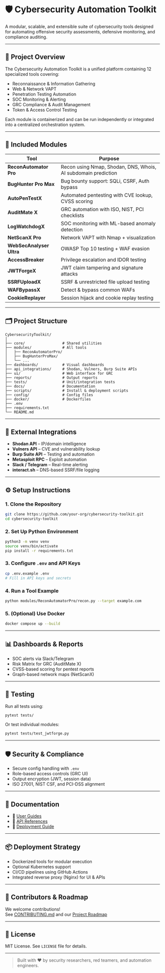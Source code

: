 
# 🛡️ Cybersecurity Automation Toolkit

A modular, scalable, and extensible suite of cybersecurity tools designed for automating offensive security assessments, defensive monitoring, and compliance auditing.

---

## 🚀 Project Overview

The Cybersecurity Automation Toolkit is a unified platform containing 12 specialized tools covering:

- Reconnaissance & Information Gathering
- Web & Network VAPT
- Penetration Testing Automation
- SOC Monitoring & Alerting
- GRC Compliance & Audit Management
- Token & Access Control Testing

Each module is containerized and can be run independently or integrated into a centralized orchestration system.

---

## 🧰 Included Modules

| Tool                    | Purpose                                        |
|-------------------------|------------------------------------------------|
| **ReconAutomator Pro** | Recon using Nmap, Shodan, DNS, Whois, AI subdomain prediction |
| **BugHunter Pro Max**  | Bug bounty support: SQLi, CSRF, Auth bypass    |
| **AutoPenTestX**       | Automated pentesting with CVE lookup, CVSS scoring |
| **AuditMate X**        | GRC automation with ISO, NIST, PCI checklists  |
| **LogWatchdogX**       | SOC monitoring with ML-based anomaly detection |
| **NetScanX Pro**       | Network VAPT with Nmap + visualization         |
| **WebSecAnalyser Ultra** | OWASP Top 10 testing + WAF evasion            |
| **AccessBreaker**      | Privilege escalation and IDOR testing          |
| **JWTForgeX**          | JWT claim tampering and signature attacks      |
| **SSRFUploadX**        | SSRF & unrestricted file upload testing        |
| **WAFBypassX**         | Detect & bypass common WAFs                    |
| **CookieReplayer**     | Session hijack and cookie replay testing       |

---

## 🗂️ Project Structure

```
CybersecurityToolkit/
│
├── core/                 # Shared utilities
├── modules/              # All tools
│   ├── ReconAutomatorPro/
│   ├── BugHunterProMax/
│   └── ...              
├── dashboards/           # Visual dashboards
├── api_integrations/     # Shodan, Vulners, Burp Suite APIs
├── ui/                   # Web interface for GRC
├── reports/              # Output reports
├── tests/                # Unit/integration tests
├── docs/                 # Documentation
├── scripts/              # Install & deployment scripts
├── config/               # Config files
├── docker/               # Dockerfiles
├── .env
├── requirements.txt
└── README.md
```

---

## 🔗 External Integrations

- **Shodan API** – IP/domain intelligence
- **Vulners API** – CVE and vulnerability lookup
- **Burp Suite API** – Testing and automation
- **Metasploit RPC** – Exploit automation
- **Slack / Telegram** – Real-time alerting
- **interact.sh** – DNS-based SSRF/file logging

---

## ⚙️ Setup Instructions

### 1. Clone the Repository

```bash
git clone https://github.com/your-org/cybersecurity-toolkit.git
cd cybersecurity-toolkit
```

### 2. Set Up Python Environment

```bash
python3 -m venv venv
source venv/bin/activate
pip install -r requirements.txt
```

### 3. Configure `.env` and API Keys

```bash
cp .env.example .env
# Fill in API keys and secrets
```

### 4. Run a Tool Example

```bash
python modules/ReconAutomatorPro/recon.py --target example.com
```

### 5. (Optional) Use Docker

```bash
docker compose up --build
```

---

## 📊 Dashboards & Reports

- SOC alerts via Slack/Telegram
- Risk Matrix for GRC (AuditMate X)
- CVSS-based scoring for pentest reports
- Graph-based network maps (NetScanX)

---

## 🧪 Testing

Run all tests using:

```bash
pytest tests/
```

Or test individual modules:

```bash
pytest tests/test_jwtforge.py
```

---

## 🛡️ Security & Compliance

- Secure config handling with `.env`
- Role-based access controls (GRC UI)
- Output encryption (JWT, session data)
- ISO 27001, NIST CSF, and PCI-DSS alignment

---

## 📄 Documentation

- 📘 [User Guides](docs/usage_guides/)
- 📗 [API References](docs/api_docs/)
- 📙 [Deployment Guide](docs/deployment.md)

---

## 📦 Deployment Strategy

- Dockerized tools for modular execution
- Optional Kubernetes support
- CI/CD pipelines using GitHub Actions
- Integrated reverse proxy (Nginx) for UI & APIs

---

## 🧠 Contributors & Roadmap

We welcome contributions!  
See [CONTRIBUTING.md](docs/CONTRIBUTING.md) and our [Project Roadmap](docs/roadmap.md)

---

## 📜 License

MIT License. See `LICENSE` file for details.

---

> Built with ❤️ by security researchers, red teamers, and automation engineers.
